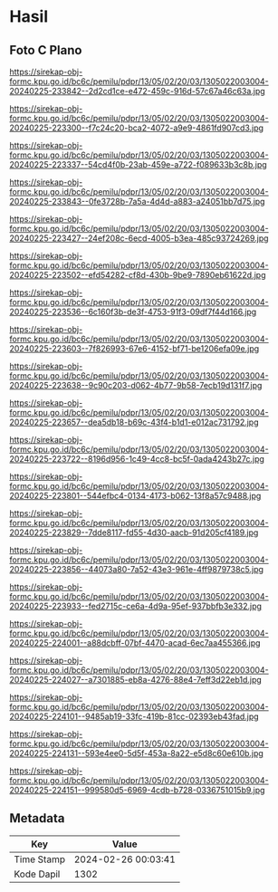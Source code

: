 # Hasil

## Foto C Plano

https://sirekap-obj-formc.kpu.go.id/bc6c/pemilu/pdpr/13/05/02/20/03/1305022003004-20240225-233842--2d2cd1ce-e472-459c-916d-57c67a46c63a.jpg

https://sirekap-obj-formc.kpu.go.id/bc6c/pemilu/pdpr/13/05/02/20/03/1305022003004-20240225-223300--f7c24c20-bca2-4072-a9e9-4861fd907cd3.jpg

https://sirekap-obj-formc.kpu.go.id/bc6c/pemilu/pdpr/13/05/02/20/03/1305022003004-20240225-223337--54cd4f0b-23ab-459e-a722-f089633b3c8b.jpg

https://sirekap-obj-formc.kpu.go.id/bc6c/pemilu/pdpr/13/05/02/20/03/1305022003004-20240225-233843--0fe3728b-7a5a-4d4d-a883-a24051bb7d75.jpg

https://sirekap-obj-formc.kpu.go.id/bc6c/pemilu/pdpr/13/05/02/20/03/1305022003004-20240225-223427--24ef208c-6ecd-4005-b3ea-485c93724269.jpg

https://sirekap-obj-formc.kpu.go.id/bc6c/pemilu/pdpr/13/05/02/20/03/1305022003004-20240225-223502--efd54282-cf8d-430b-9be9-7890eb61622d.jpg

https://sirekap-obj-formc.kpu.go.id/bc6c/pemilu/pdpr/13/05/02/20/03/1305022003004-20240225-223536--6c160f3b-de3f-4753-91f3-09df7f44d166.jpg

https://sirekap-obj-formc.kpu.go.id/bc6c/pemilu/pdpr/13/05/02/20/03/1305022003004-20240225-223603--7f826993-67e6-4152-bf71-be1206efa09e.jpg

https://sirekap-obj-formc.kpu.go.id/bc6c/pemilu/pdpr/13/05/02/20/03/1305022003004-20240225-223638--9c90c203-d062-4b77-9b58-7ecb19d131f7.jpg

https://sirekap-obj-formc.kpu.go.id/bc6c/pemilu/pdpr/13/05/02/20/03/1305022003004-20240225-223657--dea5db18-b69c-43f4-b1d1-e012ac731792.jpg

https://sirekap-obj-formc.kpu.go.id/bc6c/pemilu/pdpr/13/05/02/20/03/1305022003004-20240225-223722--8196d956-1c49-4cc8-bc5f-0ada4243b27c.jpg

https://sirekap-obj-formc.kpu.go.id/bc6c/pemilu/pdpr/13/05/02/20/03/1305022003004-20240225-223801--544efbc4-0134-4173-b062-13f8a57c9488.jpg

https://sirekap-obj-formc.kpu.go.id/bc6c/pemilu/pdpr/13/05/02/20/03/1305022003004-20240225-223829--7dde8117-fd55-4d30-aacb-91d205cf4189.jpg

https://sirekap-obj-formc.kpu.go.id/bc6c/pemilu/pdpr/13/05/02/20/03/1305022003004-20240225-223856--44073a80-7a52-43e3-961e-4ff9879738c5.jpg

https://sirekap-obj-formc.kpu.go.id/bc6c/pemilu/pdpr/13/05/02/20/03/1305022003004-20240225-223933--fed2715c-ce6a-4d9a-95ef-937bbfb3e332.jpg

https://sirekap-obj-formc.kpu.go.id/bc6c/pemilu/pdpr/13/05/02/20/03/1305022003004-20240225-224001--a88dcbff-07bf-4470-acad-6ec7aa455366.jpg

https://sirekap-obj-formc.kpu.go.id/bc6c/pemilu/pdpr/13/05/02/20/03/1305022003004-20240225-224027--a7301885-eb8a-4276-88e4-7eff3d22eb1d.jpg

https://sirekap-obj-formc.kpu.go.id/bc6c/pemilu/pdpr/13/05/02/20/03/1305022003004-20240225-224101--9485ab19-33fc-419b-81cc-02393eb43fad.jpg

https://sirekap-obj-formc.kpu.go.id/bc6c/pemilu/pdpr/13/05/02/20/03/1305022003004-20240225-224131--593e4ee0-5d5f-453a-8a22-e5d8c60e610b.jpg

https://sirekap-obj-formc.kpu.go.id/bc6c/pemilu/pdpr/13/05/02/20/03/1305022003004-20240225-224151--999580d5-6969-4cdb-b728-0336751015b9.jpg


## Metadata

| Key        | Value               |
| ---------- | ------------------- |
| Time Stamp | 2024-02-26 00:03:41 |
| Kode Dapil | 1302                |



